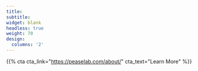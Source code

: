 ```yaml
---
title:
subtitle:
widget: blank
headless: true
weight: 70
design:
  columns: '2'
---
```


{{% cta cta_link="https://peaselab.com/about/" cta_text="Learn More" %}}